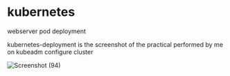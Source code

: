 # kubernetes
webserver pod deployment

kubernetes-deployment is the screenshot of the practical performed by me on kubeadm configure cluster

![Screenshot (94)](https://user-images.githubusercontent.com/44341534/80281644-46894980-872a-11ea-81ef-f897ffedc2de.png)

